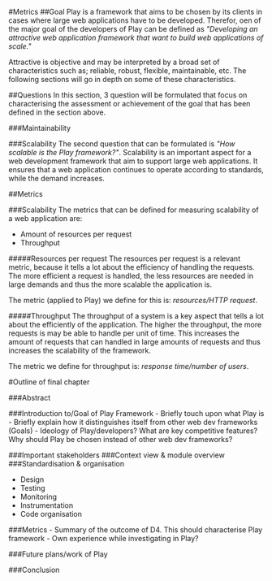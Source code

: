 #Metrics
##Goal
Play is a framework that aims to be chosen by its clients in cases where large web applications have to be developed. Therefor, oen of the major goal of the developers of Play can be defined as _"Developing an attractive web application framework that want to build web applications of scale."_

Attractive is objective and may be interpreted by a broad set of characteristics such as; reliable, robust, flexible, maintainable, etc. The following sections will go in depth on some of these characteristics.

##Questions
In this section, 3 question will be formulated that focus on characterising the assessment or achievement of the goal that has been defined in the section above.

###Maintainability

###Scalability
The second question that can be formulated is _"How scalable is the Play framework?"_. Scalability is an important aspect for a web development framework that aim to support large web applications. It ensures that a web application continues to operate according to standards, while the demand increases.

##Metrics

###Scalability
The metrics that can be defined for measuring scalability of a web application are:
* Amount of resources per request
* Throughput

#####Resources per request
The resources per request is a relevant metric, because it tells a lot about the efficiency of handling the requests. The more efficient a request is handled, the less resources are needed in large demands and thus the more scalable the application is.

The metric (applied to Play) we define for this is: _resources/HTTP request_.


#####Throughput
The throughput of a system is a key aspect that tells a lot about the efficiently of the application. The higher the throughput, the more requests is may be able to handle per unit of time. This increases the amount of requests that can handled in large amounts of requests and thus increases the scalability of the framework.

The metric we define for throughput is: _response time/number of users_.


#Outline of final chapter

###Abstract

###Introduction to/Goal of Play Framework
	- Briefly touch upon what Play is
	- Briefly explain how it distinguishes itself from other web dev frameworks (Goals)
	- Ideology of Play/developers? What are key competitive features? Why should Play be chosen instead of other web dev frameworks?
	
###Important stakeholders
###Context view & module overview
###Standardisation & organisation
* Design
* Testing
* Monitoring
* Instrumentation
* Code organisation

###Metrics
	- Summary of the outcome of D4. This should characterise Play framework
	- Own experience while investigating in Play?
	
###Future plans/work of Play

###Conclusion